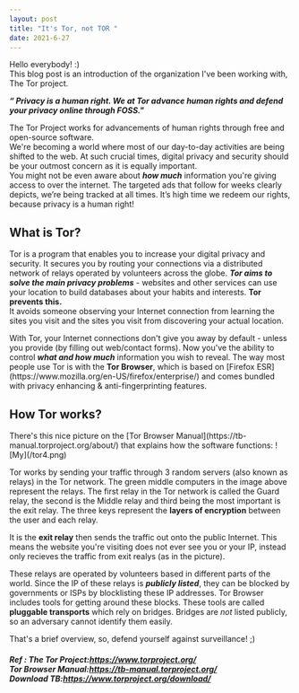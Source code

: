 ```yaml
---
layout: post
title: "It's Tor, not TOR "
date: 2021-6-27
---
```

Hello everybody! :)<br>
This blog post is an introduction of the organization I've been working with, The Tor project.

_**“ Privacy is a human right. We at Tor advance human rights and defend your privacy online through FOSS."**_

<p>The Tor Project works for advancements of human rights through free and open-source software. <br>
We're becoming a world where most of our day-to-day activities are being shifted to the web. At such crucial times, digital privacy and security should be your outmost concern as it is equally important.<br>
 You might not be even aware about <b><i>how much</i></b> information you're giving access to over the internet. The targeted ads that follow for weeks clearly depicts, we’re being tracked at all times. It’s high time we redeem our rights, because privacy is a human right!</p>

<h2><b>What is Tor?</b></h2> 
<p>Tor is a program that enables you to increase your digital privacy and security. It secures you by routing your connections via a distributed network of relays operated by volunteers across the globe. <b><i>Tor aims to solve the main privacy problems</i></b> - websites and other services can use your location to build databases about your habits and interests. <b>Tor prevents this.</b>
 <br>It avoids someone observing your Internet connection from learning the sites you visit and the sites you visit from discovering your actual location.
</p>
With Tor, your Internet connections don't give you away by default - unless you provide (by filling out web/contact forms). Now you've the ability to control <b><i>what and how much</i></b> information you wish to reveal. The way most people use Tor is with the <b>Tor Browser</b>, which is based on [Firefox ESR](https://www.mozilla.org/en-US/firefox/enterprise/) and comes bundled with privacy enhancing & anti-fingerprinting features.

<h2><b>How Tor works?</b></h2> 
There's this nice picture on the [Tor Browser Manual](https://tb-manual.torproject.org/about/) that explains how the software functions: 
![My](/tor4.png)

Tor works by sending your traffic through 3 random servers (also known as relays) in the Tor network. The green middle computers in the image above represent the relays. The first relay in the Tor network is called the Guard relay, the second is the Middle relay and third being the most important is the exit relay. The three keys represent the **layers of encryption** between the user and each relay.

It is the **exit relay** then sends the traffic out onto the public Internet. This means the website you're visiting does not ever see you or your IP, instead only recieves the traffic from exit realys (as in the picture).

These relays are operated by volunteers based in different parts of the world. Since the IP of these relays is **_publicly listed_**, they can be blocked by governments or ISPs by blocklisting these IP addresses. Tor Browser includes tools for getting around these blocks. These tools are called **pluggable transports** which rely on bridges. Bridges are _not_ listed publicly, so an adversary cannot identify them easily. 

That's a brief overview, so, defend yourself against surveillance! ;)

<h5> Ref : 
The Tor Project:<a href="https://www.torproject.org/">https://www.torproject.org/</a>
<br>
Tor Browser Manual:<a href="https://tb-manual.torproject.org/">https://tb-manual.torproject.org/</a>
 <br>
Download TB:<a href="https://www.torproject.org/download/">https://www.torproject.org/download/</a>
</h5>





